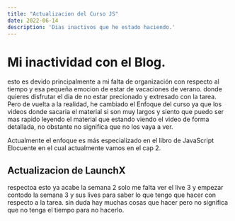 ```yaml
---
title: "Actualizacion del Curso JS"
date: 2022-06-14
description: 'Dias inactivos que he estado haciendo.'
---
```


#  Mi inactividad con el Blog. 
esto es devido principalmente a mi falta de organización con respecto al tiempo y esa pequeña emocion de estar de vacaciones de verano. 
donde quieres disfrutar el dia de no estar precionado y extresado con la tarea. 
Pero de vuelta a la realidad, he cambiado el Enfoque del curso ya que los videos donde sacaria el material si son muy largos y siento que
puedo ser mas rapido leyendo el material que estando viendo el video de forma detallada, no obstante no significa que no los vaya a ver. 

Actualmente el enfoque es más especializado en el libro de JavaScript Elocuente en el cual actualmente vamos en el cap 2. 

## Actualizacion de LaunchX
respectoa esto ya acabe la semana 2 solo me falta ver el live 3 y empezar contodo la semana 3 y sus lives para saber lo que tengo que hacer 
con respecto a la tarea. sin duda hay muchas cosas que hacer pero no significa que no tenga el tiempo para no hacerlo. 
